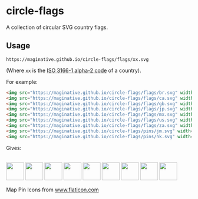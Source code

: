 # circle-flags

A collection of circular SVG country flags.

## Usage

```
https://maginative.github.io/circle-flags/flags/xx.svg
```
(Where `xx` is the [ISO 3166-1 alpha-2 code](https://www.iso.org/obp/ui/#search/code/) of a country).

For example:

```html
<img src="https://maginative.github.io/circle-flags/flags/br.svg" width="48">
<img src="https://maginative.github.io/circle-flags/flags/ca.svg" width="48">
<img src="https://maginative.github.io/circle-flags/flags/gb.svg" width="48">
<img src="https://maginative.github.io/circle-flags/flags/jp.svg" width="48">
<img src="https://maginative.github.io/circle-flags/flags/mx.svg" width="48">
<img src="https://maginative.github.io/circle-flags/flags/us.svg" width="48">
<img src="https://maginative.github.io/circle-flags/flags/za.svg" width="48">
<img src="https://maginative.github.io/circle-flags/pins/jm.svg" width="48">
<img src="https://maginative.github.io/circle-flags/pins/hk.svg" width="48">
```

Gives:

\
<img src="https://maginative.github.io/circle-flags/flags/br.svg" width="48">
<img src="https://maginative.github.io/circle-flags/flags/ca.svg" width="48">
<img src="https://maginative.github.io/circle-flags/flags/gb.svg" width="48">
<img src="https://maginative.github.io/circle-flags/flags/jp.svg" width="48">
<img src="https://maginative.github.io/circle-flags/flags/mx.svg" width="48">
<img src="https://maginative.github.io/circle-flags/flags/us.svg" width="48">
<img src="https://maginative.github.io/circle-flags/flags/za.svg" width="48">
<img src="https://maginative.github.io/circle-flags/pins/jm.svg" width="48">
<img src="https://maginative.github.io/circle-flags/pins/hk.svg" width="48">


Map Pin Icons from <a href="https://www.flaticon.com/"     title="Flaticon">www.flaticon.com</a></div>
